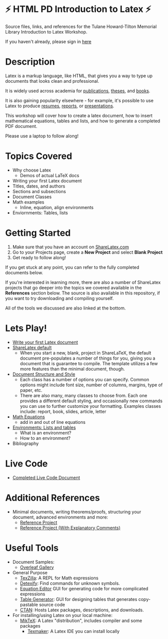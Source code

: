 # :zap: HTML PD Introduction to Latex :zap:
Source files, links, and references for the Tulane Howard-Tilton Memorial Library Introduction to Latex Workshop.

If you haven't already, please sign in [here](https://goo.gl/forms/DbSpNcUIvKwk7Jyi2)

# Description
Latex is a markup language, like HTML, that gives you a way to type up documents that looks clean and professional.

It is widely used across academia for [publications](https://www.overleaf.com/gallery/tagged/academic-journal#.WsJaLujwaUk), [theses](https://www.overleaf.com/gallery/tagged/thesis#.WsJaeujwaUk), and [books](https://www.overleaf.com/gallery/tagged/book#.WsJaZ-jwaUk).

It is also gaining popularity elsewhere - for example, it's possible to use Latex to produce [resumes](https://www.overleaf.com/gallery/tagged/cv#.WsJbnujwaUk), [reports](https://www.overleaf.com/gallery/tagged/report#.WsJb2ujwaUk), or [presentations](https://www.overleaf.com/gallery/tagged/presentation#.WsJbvujwaUk).

This workshop will cover how to create a latex document, how to
insert mathematical equations, tables and lists, and how to generate a completed PDF document.

Please use a laptop to follow along!

# Topics Covered
* Why choose Latex
	* Demos of actual LaTeX docs 
* Writing your first Latex document
* Titles, dates, and authors
* Sections and subsections
* Document Classes
* Math examples
    * Inline, equation, align environments 
* Enviornments: Tables, lists

# Getting Started
1. Make sure that you have an account on [ShareLatex.com](https://www.sharelatex.com)
2. Go to your Projects page, create a **New Project** and select **Blank Project**
3. Get ready to follow along!

If you get stuck at any point, you can refer to the fully completed documents below.

If you're interested in learning more, there are also a number of ShareLatex projects that go deeper into the topics we covered available in the **References** section below. The source is also available in this repository, if you want to try downloading and compiling yourself.

All of the tools we discussed are also linked at the bottom.

# Lets Play!
* [Write your first Latex document](https://github.com/ckearney07/latex-sp17-intro-workshop/blob/master/References/1%20-%20Minimal.tex)
* [ShareLatex default](https://github.com/ckearney07/latex-sp17-intro-workshop/blob/master/References/2%20-%20Sharelatex%20Default.tex)
	- When you start a new, blank, project in ShareLaTeX, the default document pre-populates a number of things for you, giving you a document that is guarantee to compile. The template utilizes a few more features than the minimal document, though.
* [Document Structure and Style](https://github.com/ckearney07/LatexIntroWorkshop/blob/master/References/3%20-%20Structure.tex)
	- Each class has a number of options you can specify. Common options might include font size, number of columns, margins, type of paper, etc.
	- There are also many, many classes to choose from. Each one provides a different default styling, and occasionally new commands you can use to further customize your formatting. Examples classes include: report, book, slides, article, letter
* [Math Equations](https://github.com/ckearney07/LatexIntroWorkshop/blob/master/References/4%20-%20Structure_Math.tex)
	- add in and out of line equations
* [Environments: Lists and tables](https://github.com/ckearney07/LatexIntroWorkshop/blob/master/References/5%20-%20Structure_Math_Environments)
	- What is an environment?
	- How to an environment?
* Bibliography

# Live Code
- [Completed Live Code Document](https://www.sharelatex.com/project/5ac270b76f8fb00b474e78f6)

# Additional References
- Minimal documents, writing theorems/proofs, structuring your document, advanced environments and more: 
  - [Reference Project](https://www.sharelatex.com/project/58a66ba9dc437fe62c880f92)
  - [Reference Project (With Explanatory Comments)](https://www.sharelatex.com/project/58a66cdddc437fe62c880fb3)

# Useful Tools
* Document Samples:
  * [Overleaf Gallery](https://www.overleaf.com/gallery)
* General Purpose
  * [TexZilla](https://fred-wang.github.io/TeXZilla/): A REPL for Math expressions
  * [Detexify](http://detexify.kirelabs.org/classify.html): Find commands for unknown symbols.
  * [Equation Editor](https://www.codecogs.com/latex/eqneditor.php) GUI for generating code for more complicated expressions
  * [Table Generator](http://www.tablesgenerator.com/): GUI for designing tables that generates copy-pastable source code
  * [CTAN](https://www.ctan.org/pkg): Hosts Latex packages, descriptions, and downloads.
* For installing/using Latex on your local machine:
  * [MikTeX](https://miktex.org/): A Latex "distribution", includes compiler and some packages
    * [Texmaker](http://www.xm1math.net/texmaker/): A Latex IDE you can install locally
